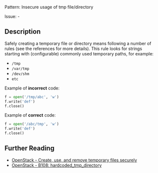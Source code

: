 Pattern: Insecure usage of tmp file/directory

Issue: -

## Description

Safely creating a temporary file or directory means following a number of
rules (see the references for more details). This rule looks for
strings starting with (configurable) commonly used temporary paths, for
example:

- `/tmp`
- `/var/tmp`
- `/dev/shm`
- `etc`


Example of **incorrect** code:

```python
f = open('/tmp/abc', 'w')
f.write('def')
f.close()
```

Example of **correct** code:

```python
f = open('/abc/tmp', 'w')
f.write('def')
f.close()
```

## Further Reading

* [OpenStack - Create, use, and remove temporary files securely](https://security.openstack.org/guidelines/dg_using-temporary-files-securely.html)
* [OpenStack - B108: hardcoded_tmp_directory](https://docs.openstack.org/developer/bandit/plugins/hardcoded_tmp_directory.html)
